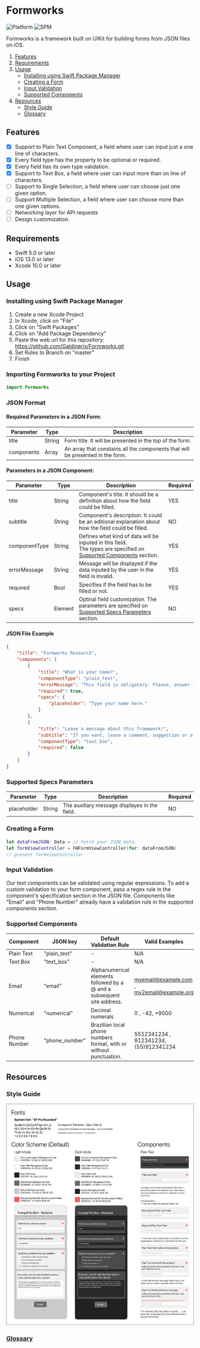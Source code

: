 # Formworks
![Platform](https://img.shields.io/static/v1?label=platform&message=iOS&color=orange)
![SPM](https://img.shields.io/static/v1?label=SwiftPackageManager&message=compatible&color=sucess)

Formworks is a framework built on UIKit for building forms from JSON files on iOS.

1. [Features](#features)
2. [Requirements](#requirements)
3. [Usage](#usage)
    - [Installing using Swift Package Manager](#installing-using-swift-package-manager)
    - [Creating a Form](#creating-a-form)
    - [Input Validation](#input-validation)
    - [Supported Components](#supported-components)
4. [Resources](#resources)
    - [Style Guide](#style-guide)
    - [Glossary](docs/glossary.md)

## Features
- [x] Support to Plain Text Component, a field where user can input just a one line of characters.
- [x] Every field type has the property to be optional or required.
- [x] Every field has its own type validation.
- [x] Support to Text Box, a field where user can input more than on line of characters.
- [ ] Support to Single Selection, a field where user can choose just one given option.
- [ ] Support Multiple Selection, a field where user can choose more than one given options.
- [ ] Networking layer for API requests
- [ ] Design customization.

## Requirements
- Swift 5.0 or later 
- iOS 13.0 or later
- Xcode 10.0 or later

## Usage
### Installing using Swift Package Manager
1. Create a new Xcode Project
2. In Xcode, click on "File"
3. Click on "Swift Packages"
4. Click on "Add Package Dependency"
5. Paste the web url for this repository: https://github.com/Galdineris/Formworks.git
6. Set Rules to Branch on "master"
7. Finish

### Importing Formworks to your Project
```swift
import Formworks
```
### JSON Format 
#### Required Parameters in a JSON Form:
Parameter | Type | Description 
------------ | ------------- | -------------
title | String | Form title. It will be presented in the top of the form.
components | Array | An array that constains all the components that will be presented in the form.

#### Parameters in a JSON Component:
Parameter | Type | Description | Required
------------ | ------------- | ------------- | -------------
title | String | Component's title. It should be a definition about how the field could be filled. | YES
subtitle | String | Component's description. It could be an aditional explanation about how the field could be filled. | NO
componentType | String | Defines what kind of data will be inputed in this field. <br> The types are specified on [Supported Components](#supported-components) section. | YES
errorMessage | String | Message will be displayed if the data inputed by the user in the field is invalid. | YES
required | Bool | Specifies if the field has to be filled or not.| YES
specs | Element | Optinal field customization. The parameters are specified on [Supported Specs Parameters](#supported-specs-parameters) section. | NO

#### JSON File Example
```json
{
    "title": "Formworks Research",
    "components": [
        {
            "title": "What is your name?",
            "componentType": "plain_text",
            "errorMessage": "This field is obligatory. Please, answer it.",
            "required": true,
            "specs": {
                "placeholder": "Type your name here."
            }
        },
        {
            "title": "Leave a message about this framework!",
            "subtitle": "If you want, leave a comment, suggestion or a complaint.",
            "componentType": "text_box",
            "required": false
        }
    ]
}
```
### Supported Specs Parameters
Parameter | Type | Description | Required
------------ | ------------- | ------------- | -------------
placeholder | String | The auxiliary message displayes in the field.| NO

### Creating a Form
```swift
let dataFromJSON: Data = // Fetch your JSON data.
let formViewController = FWFormViewController(for: dataFromJSON)
// present formViewController
```

### Input Validation
Our text components can be validated using regular expressions. To add a custom validation to your form component, pass a regex rule in the component's specification section in the JSON file.
Components like "Email" and "Phone Number" already have a validation rule in the supported components section.

### Supported Components
Component | JSON key | Default Validation Rule | Valid Examples
------------ | ------------- | ------------- | -------------
Plain Text | "plain_text" | - | N/A
Text Box | "text_box"| - | N/A
Email | "email" | Alphanumerical elements followed by a @ and a subsequent site address. | myemail@example.com , my2email@example.org
Numerical | "numerical" | Decimal numerals | 0 , -42, +9000
Phone Number | "phone_number" | Brazilian local phone numbers format, with or without punctuation. | 5512341234 , 912341234, (55)912341234

## Resources
### Style Guide
![Style_Guide](docs/FormWorksStyleGuide.jpg)
### [Glossary](docs/glossary.md)

